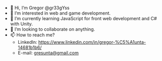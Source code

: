 - 👋 Hi, I’m Gregor @gr33gYss
- 👀 I’m interested in web and game development.
- 🌱 I’m currently learning JavaScript for front web development and C# with Unity.
- 💞️ I’m looking to collaborate on anything.
- 📫 How to reach me? 
  -   LinkedIn: https://www.linkedin.com/in/gregor-%C5%A1unta-14681b1b6/
  -   E-mail: gresunta@gmail.com

<!---
gr33gYss/gr33gYss is a ✨ special ✨ repository because its `README.md` (this file) appears on your GitHub profile.
You can click the Preview link to take a look at your changes.
--->
